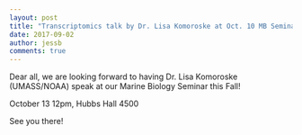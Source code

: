 ```yaml
---
layout: post
title: "Transcriptomics talk by Dr. Lisa Komoroske at Oct. 10 MB Seminar"
date: 2017-09-02
author: jessb
comments: true
---
```


Dear all, we are looking forward to having Dr. Lisa Komoroske (UMASS/NOAA) speak at our Marine Biology Seminar this Fall!

October 13
12pm, Hubbs Hall 4500

See you there!

